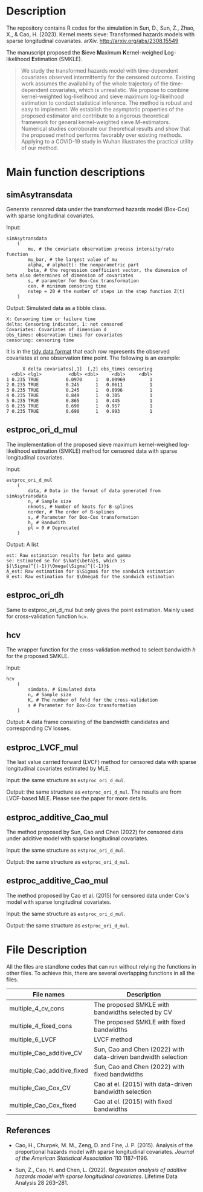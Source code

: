# Description

The repository contains R codes for the simulation in Sun, D., Sun, Z., Zhao, X., & Cao, H. (2023). Kernel meets sieve: Transformed hazards models with sparse longitudinal covariates. arXiv. http://arxiv.org/abs/2308.15549

The manuscript proposed the **S**ieve **M**aximum **K**ernel-weighed **L**og-likelihood **E**stimation (SMKLE).

> We study the transformed hazards model with time-dependent covariates observed intermittently for the censored outcome. Existing work assumes the availability of the whole trajectory of the time-dependent covariates, which is unrealistic. We propose to combine kernel-weighted log-likelihood and sieve maximum log-likelihood estimation to conduct statistical inference. The method is robust and easy to implement. We establish the asymptotic properties of the proposed estimator and contribute to a rigorous theoretical framework for general kernel-weighted sieve M-estimators. Numerical studies corroborate our theoretical results and show that the proposed method performs favorably over existing methods. Applying to a COVID-19 study in Wuhan illustrates the practical utility of our method.

# Main function descriptions

## simAsytransdata
Generate censored data under the transformed hazards model (Box-Cox) with sparse longitudinal covariates.

Input:

    simAsytransdata
        (
            mu, # the covariate observation process intensity/rate function
            mu_bar, # the largest value of mu
            alpha, # alpha(t): the nonparametric part
            beta, # the regression coefficient vector, the dimension of beta also determines of dimension of covariates
            s, # parameter for Box-Cox transformation 
            cen, # minimum censoring time
            nstep = 20 # the number of steps in the step function Z(t)
        )

Output: Simulated data as a tibble class. 

    X: Censoring time or failure time
    delta: Censoring indicator, 1: not censored
    Covariates: Covariates of dimension d
    obs_times: observation times for covariates
    censoring: censoring time

It is in the [tidy data format](https://cran.r-project.org/web/packages/tidyr/vignettes/tidy-data.html) that each row represents the observed covariates at one observation time point. The following is an example:

          X delta covariates[,1]  [,2] obs_times censoring
      <dbl> <lgl>          <dbl> <dbl>     <dbl>     <dbl>
    1 0.235 TRUE          0.0970     1   0.00969         1
    2 0.235 TRUE          0.245      1   0.0611          1
    3 0.235 TRUE          0.245      1   0.0996          1
    4 0.235 TRUE          0.849      1   0.305           1
    5 0.235 TRUE          0.865      1   0.445           1
    6 0.235 TRUE          0.690      1   0.957           1
    7 0.235 TRUE          0.690      1   0.993           1
  


## estproc_ori_d_mul

The implementation of the proposed sieve maximum kernel-weighed log-likelihood estimation (SMKLE) method for censored data with sparse longitudinal covariates. 

Input:

    estproc_ori_d_mul
        (
            data, # Data in the format of data generated from simAsytransdata
            n, # Sample size
            nknots, # Number of knots for B-splines
            norder, # The order of B-splines
            s, # Parameter for Box-Cox transformation 
            h, # Bandwdith
            pl = 0 # Deprecated
        )

Output: A list

    est: Raw estimation results for beta and gamma
    se: Estimated se for $\hat{\beta}$, which is $(\Sigma)^{(-1)}\Omega(\Sigma)^{(-1)}$
    A_est: Raw estimation for $\Sigma$ for the sandwich estimation
    B_est: Raw estimation for $\Omega$ for the sandwich estimation


## estproc_ori_dh
Same to estproc_ori_d_mul but only gives the point estimation. Mainly used for cross-validation function ``hcv``.

## hcv
The wrapper function for the cross-validation method to select bandwidth $h$ for the proposed SMKLE.

Input:

    hcv
        (
            simdata, # Simulated data
            n, # Sample size
            K, # The number of fold for the cross-validation
            s # Parameter for Box-Cox transformation 
        )

Output:
    A data frame consisting of the bandwidth candidates and corresponding CV losses.

## estproc_LVCF_mul
The last value carried forward (LVCF) method for censored data with sparse longitudinal covariates estimated by MLE. 

Input: the same structure as ``estproc_ori_d_mul``. 

Output: the same structure as ``estproc_ori_d_mul``. The results are from LVCF-based MLE. Please see the paper for more details.

## estproc_additive_Cao_mul

The method proposed by Sun, Cao and Chen (2022) for censored data under additive model with sparse longitudinal covariates.

Input: the same structure as ``estproc_ori_d_mul``. 

Output: the same structure as ``estproc_ori_d_mul``.

## estproc_additive_Cao_mul

The method proposed by Cao et al. (2015) for censored data under Cox's model with sparse longitudinal covariates.

Input: the same structure as ``estproc_ori_d_mul``. 

Output: the same structure as ``estproc_ori_d_mul``.

# File Description

All the files are standlone codes that can run without relying the functions in other files. To achieve this, there are several overlapping functions in all the files.

| File names                  | Description                                                   |
|-----------------------------|---------------------------------------------------------------|
| multiple_4_cv_cons          | The proposed SMKLE with bandwidths selected by CV             |
| multiple_4_fixed_cons       | The proposed SMKLE with fixed bandwidths                      |
| multiple_6_LVCF             | LVCF method                                                   |
| multiple_Cao_additive_CV    | Sun, Cao and Chen (2022) with data-driven bandwidth selection |
| multiple_Cao_additive_fixed | Sun, Cao and Chen (2022) with fixed bandwidths                |
| multiple_Cao_Cox_CV         | Cao at el. (2015) with data-driven bandwidth selection        |
| multiple_Cao_Cox_fixed      | Cao at el. (2015) with fixed bandwidths                       |

## References 

* Cao, H., Churpek, M. M., Zeng, D. and Fine, J. P. (2015). Analysis of the proportional hazards model with sparse longitudinal covariates. *Journal of the American Statistical Association* 110 1187–1196.

* Sun, Z., Cao, H. and Chen, L. (2022). *Regression analysis of additive hazards model with sparse longitudinal covariates*. Lifetime Data Analysis 28 263–281.